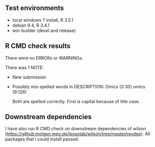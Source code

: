 ## Test environments
* local windows 7 install, R 3.5.1
* debian 9.4, R 3.4.1
* win-builder (devel and release)

## R CMD check results
There were no ERRORs or WARNINGs.

There was 1 NOTE:

* New submission

* Possibly mis-spelled words in DESCRIPTION:
  Omics (3:30)
  omics (9:126)
  
  Both are spelled correctly. First is capital because of title case.

## Downstream dependencies
I have also run R CMD check on downstream dependencies of wilson 
(https://github.molgen.mpg.de/loosolab/wilson/tree/master/revdep). 
All packages that I could install passed.
